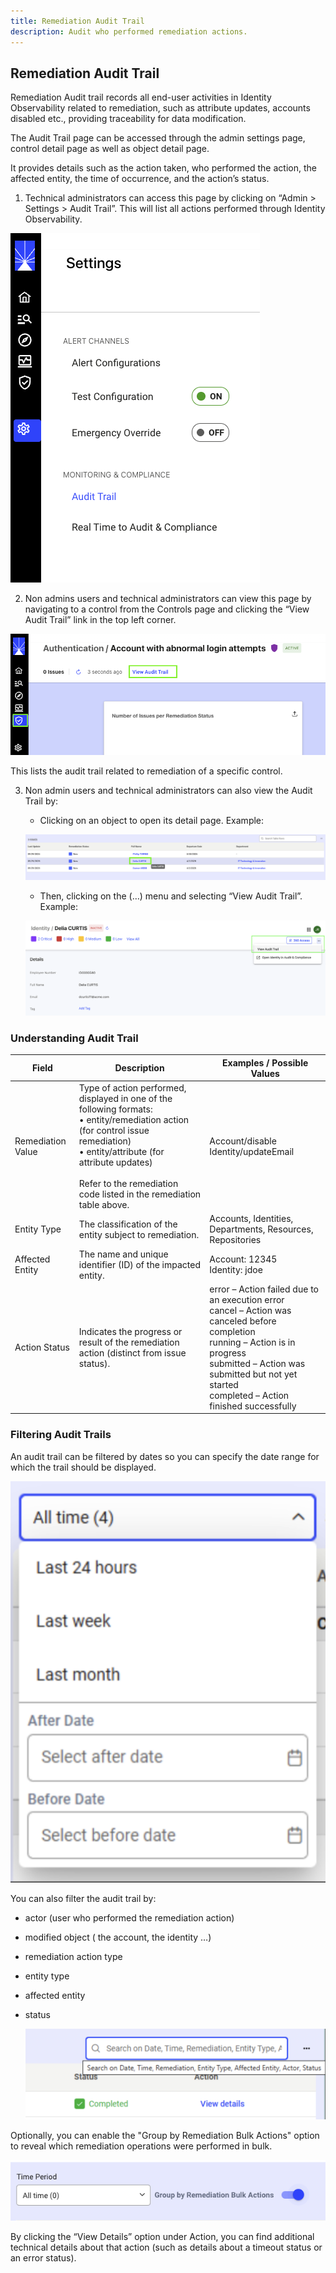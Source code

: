 ```yaml
---
title: Remediation Audit Trail 
description: Audit who performed remediation actions. 
---
```


## Remediation Audit Trail  

 Remediation Audit trail records all end-user activities in Identity Observability related to remediation, such as attribute updates, accounts disabled etc., providing traceability for data modification. 

The Audit Trail page can be accessed through the admin settings page, control detail page as well as object detail page.  

It provides details such as the action taken, who performed the action, the affected entity, the time of occurrence, and the action’s status.  

 
1. Technical administrators can access this page by clicking on “Admin > Settings > Audit Trail”. This will list all actions performed through Identity Observability.  

  ![Image showing navigation to audit trail](Media/audittrail-menu.png "Image showing navigation to audit trail")

 
2. Non admins users and technical administrators can view this page by navigating to a control from the Controls page and clicking the “View Audit Trail” link in the top left corner. 

  ![Image showing navigation to audit trail](Media/audit-trail-controls.png "Image showing navigation to audit trail from Controls page")

This lists the audit trail related to remediation of a specific control.


3. Non admin users and technical administrators can also view the Audit Trail by:
    * Clicking on an object to open its detail page. Example:

     ![Image showing a clickable object](Media/objname.png "Image showing a clickable object")
    
    * Then, clicking on the (…) menu and selecting “View Audit Trail”. Example:

     ![Image showing the View Audit Trail link](Media/obj-audittrail.png "Image showing the View Audit Trail link")


### Understanding Audit Trail  

| Field            | Description                                                                                                                                  | Examples / Possible Values                                                                                                                                                                                                 |
|------------------|----------------------------------------------------------------------------------------------------------------------------------------------|-----------------------------------------------------------------------------------------------------------------------------------------------------------------------------------------------------------------------------|
| Remediation Value | Type of action performed, displayed in one of the following formats:<br>• entity/remediation action (for control issue remediation)<br>• entity/attribute (for attribute updates)<br><br>Refer to the remediation code listed in the remediation table above. | Account/disable<br>Identity/updateEmail                                                                                                                                                                                     |
| Entity Type      | The classification of the entity subject to remediation.                                                                                     | Accounts, Identities, Departments, Resources, Repositories                                                                                                                                                                  |
| Affected Entity  | The name and unique identifier (ID) of the impacted entity.                                                                                   | Account: 12345<br>Identity: jdoe                                                                                                                                                                                            |
| Action Status    | Indicates the progress or result of the remediation action (distinct from issue status).                                                     | error – Action failed due to an execution error<br>cancel – Action was canceled before completion<br>running – Action is in progress<br>submitted – Action was submitted but not yet started<br>completed – Action finished successfully |



### Filtering Audit Trails  

An audit trail can be filtered by dates so you can specify the date range for which the trail should be displayed. 

  ![Image showing dates based audit trail filtering](Media/filter-audittrail.png "Image showing audit trail filtering based on dates")

You can also filter the audit trail by:  

* actor (user who performed the remediation action)
* modified object ( the account, the identity …) 
* remediation action type 
* entity type 
* affected entity 
* status 

  ![Image showing audit trail filtering](Media/filter-search.png "Image showing audit trail filtering")

Optionally, you can enable the "Group by Remediation Bulk Actions" option to reveal which remediation operations were performed in bulk. 

  ![Image showing grouping option for remediation actions](Media/groupby-bulk.png "Image showing grouping option for remediation actions")


By clicking the “View Details” option under Action, you can find additional technical details about that action (such as details about a timeout status or an error status). 